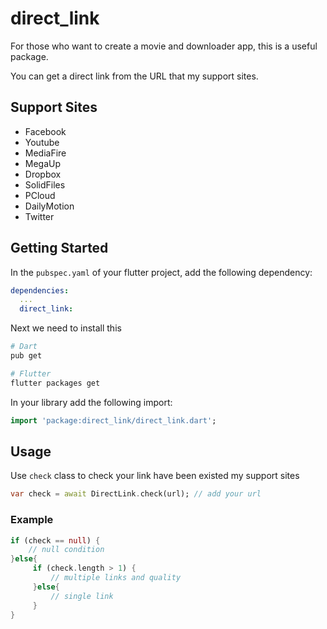 # direct_link

For those who want to create a movie and downloader app, this is a useful package.

You can get a direct link from the URL that my support sites.

## Support Sites

* Facebook
* Youtube
* MediaFire
* MegaUp
* Dropbox
* SolidFiles
* PCloud
* DailyMotion
* Twitter

## Getting Started

In the `pubspec.yaml` of your flutter project, add the following dependency:

```yaml
dependencies:
  ...
  direct_link:
```

Next we need to install this

```sh
# Dart
pub get

# Flutter
flutter packages get
```

In your library add the following import:

```dart
import 'package:direct_link/direct_link.dart';
```

## Usage

Use `check` class to check your link have been existed my support sites

```dart
var check = await DirectLink.check(url); // add your url
```

### Example

```dart
if (check == null) {
    // null condition
}else{
     if (check.length > 1) {
         // multiple links and quality
     }else{
         // single link
     }
}

```